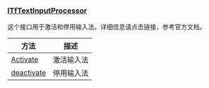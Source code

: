 ### [ITfTextInputProcessor](https://learn.microsoft.com/zh-cn/windows/win32/api/msctf/nn-msctf-ITfTextInputProcessor)

这个接口用于激活和停用输入法。详细信息请点击链接，参考官方文档。

方法|描述
-|-
[Activate][1]			|激活输入法
[deactivate][2]	|停用输入法

[1]: https://learn.microsoft.com/zh-cn/windows/win32/api/msctf/nf-msctf-itftextinputprocessor-activate
[2]: https://learn.microsoft.com/zh-cn/windows/win32/api/msctf/nf-msctf-itftextinputprocessor-deactivate
